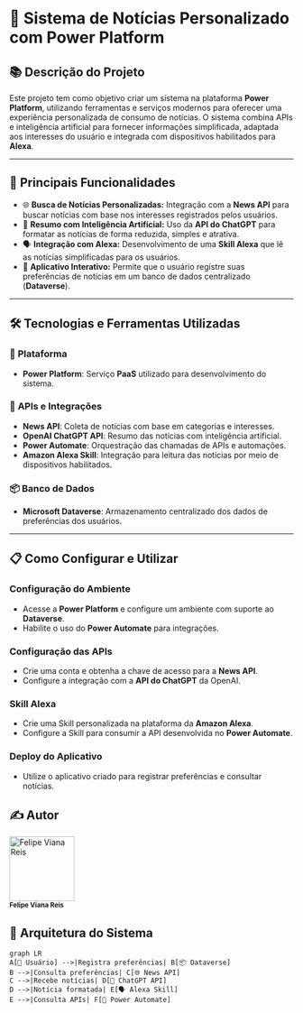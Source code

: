 # 📰 **Sistema de Notícias Personalizado com Power Platform**

## 📚 **Descrição do Projeto**
Este projeto tem como objetivo criar um sistema na plataforma **Power Platform**, utilizando ferramentas e serviços modernos para oferecer uma experiência personalizada de consumo de notícias. O sistema combina APIs e inteligência artificial para fornecer informações simplificada, adaptada aos interesses do usuário e integrada com dispositivos habilitados para **Alexa**.

---

## 🚀 **Principais Funcionalidades**
- 🌐 **Busca de Notícias Personalizadas:** Integração com a **News API** para buscar notícias com base nos interesses registrados pelos usuários.  
- 🤖 **Resumo com Inteligência Artificial:** Uso da **API do ChatGPT** para formatar as notícias de forma reduzida, simples e atrativa.  
- 🗣️ **Integração com Alexa:** Desenvolvimento de uma **Skill Alexa** que lê as notícias simplificadas para os usuários.  
- 📱 **Aplicativo Interativo:** Permite que o usuário registre suas preferências de notícias em um banco de dados centralizado (**Dataverse**).

---

## 🛠️ **Tecnologias e Ferramentas Utilizadas**
### 🌟 **Plataforma**
- **Power Platform**: Serviço **PaaS** utilizado para desenvolvimento do sistema.

### 🔧 **APIs e Integrações**
- **News API**: Coleta de notícias com base em categorias e interesses.  
- **OpenAI ChatGPT API**: Resumo das notícias com inteligência artificial.  
- **Power Automate**: Orquestração das chamadas de APIs e automações.  
- **Amazon Alexa Skill**: Integração para leitura das notícias por meio de dispositivos habilitados.

### 📦 **Banco de Dados**
- **Microsoft Dataverse**: Armazenamento centralizado dos dados de preferências dos usuários.

---
## 📋 **Como Configurar e Utilizar**

### Configuração do Ambiente
- Acesse a **Power Platform** e configure um ambiente com suporte ao **Dataverse**.
- Habilite o uso do **Power Automate** para integrações.

### Configuração das APIs
- Crie uma conta e obtenha a chave de acesso para a **News API**.
- Configure a integração com a **API do ChatGPT** da OpenAI.

### Skill Alexa
- Crie uma Skill personalizada na plataforma da **Amazon Alexa**.
- Configure a Skill para consumir a API desenvolvida no **Power Automate**.

### Deploy do Aplicativo
- Utilize o aplicativo criado para registrar preferências e consultar notícias.

<h2>✍️ Autor</h2>

<a href="https://github.com/Felps3296">
  <img loading="lazy" src="https://avatars.githubusercontent.com/u/64935845?v=4" width="115" alt="Felipe Viana Reis">
</a>
<br>
<sub><b>Felipe Viana Reis</b></sub>
<br>

## 📐 **Arquitetura do Sistema**
```mermaid
graph LR
A[📱 Usuário] -->|Registra preferências| B[📦 Dataverse]
B -->|Consulta preferências| C[🌐 News API]
C -->|Recebe notícias| D[🤖 ChatGPT API]
D -->|Notícia formatada| E[🗣️ Alexa Skill]
E -->|Consulta APIs| F[🔧 Power Automate]
